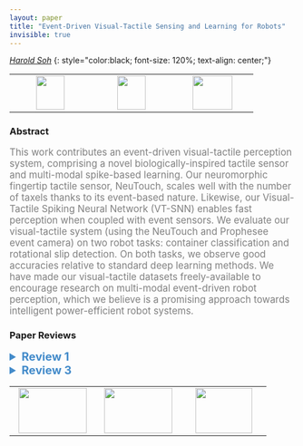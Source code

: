 ```yaml
---
layout: paper
title: "Event-Driven Visual-Tactile Sensing and Learning for Robots"
invisible: true
---
```

*[Harold Soh](https://haroldsoh.com)*
{: style="color:black; font-size: 120%; text-align: center;"}

<table width="30%"> <tr>
<td style="width: 20%; text-align: center;"><a href="http://www.roboticsproceedings.org/rss16/p020.pdf"><img src="{{ site.baseurl }}/images/paper_link.png"
width = "50"  height = "60"/> </a> </td>

<td style="width: 20%; text-align: center;"><a href="https://clear-nus.github.io/visuotactile/"><img src="{{ site.baseurl }}/images/website_link.png"
width = "50"  height = "60"/> </a> </td>

<td style="width: 20%; text-align: center;"><a href="nan"><img src="{{ site.baseurl }}/images/pheedloop_link.png"
width = "70"  height = "60"/> </a> </td>

</tr></table>

### Abstract
<html><p style="color:gray; font-size: 120%; text-align: justified;">
This work contributes an event-driven visual-tactile perception system, comprising a novel biologically-inspired tactile sensor and multi-modal spike-based learning. Our neuromorphic fingertip tactile sensor, NeuTouch, scales well with the number of taxels thanks to its event-based nature. Likewise, our Visual-Tactile Spiking Neural Network (VT-SNN) enables fast perception when coupled with event sensors. We evaluate our visual-tactile system (using the NeuTouch and Prophesee event camera) on two robot tasks: container classification and rotational slip detection. On both tasks, we observe good accuracies relative to standard deep learning methods. We have made our visual-tactile datasets freely-available to encourage research on multi-modal event-driven robot perception, which we believe is a promising approach towards intelligent power-efficient robot systems.
</p></html>

### Paper Reviews
<details><summary style="font-size:20px; color:#438BCA; cursor: pointer;"><b> Review 1</b></summary>
<p style="color:gray; font-size: 120%; text-align: justified; white-space: pre-line">
The idea of using event-based tactile sensing is very interesting, and the combination with event-based vision is also new. However, the paper should improve on the following aspects to better justify the contribution:

- The authors consider the design of the event-based tactile sensor is a major contribution of the paper, so that they should provide more details of the sensor, regarding the design and evaluation. There is no evaluation of the sensor in the paper. In addition, it is unclear why the authors consider the sensor 'event-based'. Does it mean the sensor can hardly measure the static pressure? Or does it mean the sensor can hardly measure the magnitude of the contact force/pressure value or derivative?

- It is unclear why the authors build this event-based sensory system. What're the advantages over the RGB(D) camera and tactile sensors that measure force/pressure constantly? Especially in the classification task, the RGB(D) vision is expected to make a good performance. 

- The authors need to report more about their experimental data, especially when they are training a deep neural network model. How many datapoints are there in the dataset? How did the authors divide the training set, validation set, and test set? What did the authors do to make sure their dataset has enough variance? Particularly, for the rotational slip detection task, the authors experimented with only one object. The authors need to justify the model could detect rotational slip in more common cases. 

- In the classification task, there are two variables: types of objects, and weight of the objects. It will be helpful if the authors could report how well the model  could differentiate the types of objects, and how well it can differentiate the weight of objects. 
</p> </details>

<details><summary style="font-size:20px; color:#438BCA; cursor: pointer;"><b> Review 3</b></summary>
<p style="color:gray; font-size: 120%; text-align: justified; white-space: pre-line">
There are inconsistent descriptions about the number of object classes in the paper.
“a third data-collection experiment that expands the number of grasped items to 36 different objects”
“Visual-tactile event sensor datasets comprising more than 50 different object classes”
“36 object classes with various visual and tactile profiles”

With 36 (or 50?) classes available, the first experiment is conducted using only 4 kinds of containers. How does your VTSNN model perform on all object classes?

The second experiment (binary classification) seems to easy for visual sensory (100% successful rate). It does not show any improvement because of the tactile sensor.

For Equation 2, instead of using hand-crafted regression targets, why not use a classification loss (e.g. cross-entropy) instead?

The visual model is an SNN operating on pixel differences. Today’s state-of-the-art models are mostly convolutional networks. What’s would the performance be if using a light-weight CNN?

How does the SNN model scale with the increase of taxels? A denser taxel arrangement would have a stronger local correlation between nearby taxel signals, how does that affect your model?

</p> </details>

<table width="100%"><tr><td style="width: 30%; text-align: center;"><a href="{{ site.baseurl }}/program/papers/19"> <img src="{{ site.baseurl }}/images/previous_icon.png" width = "120"  height = "80"/> </a> </td>

<td style="width: 30%; text-align: center;"><a href="{{ site.baseurl }}/program/papers"> <img src="{{ site.baseurl }}/images/overview_icon.png" width = "120"  height = "80"/> </a> </td> 

<td style="width: 30%; text-align: center;"><a href="{{ site.baseurl }}/program/papers/21"> <img src="{{ site.baseurl }}/images/next_icon.png" width = "100"  height = "80"/> </a> </td> 

</tr></table>

